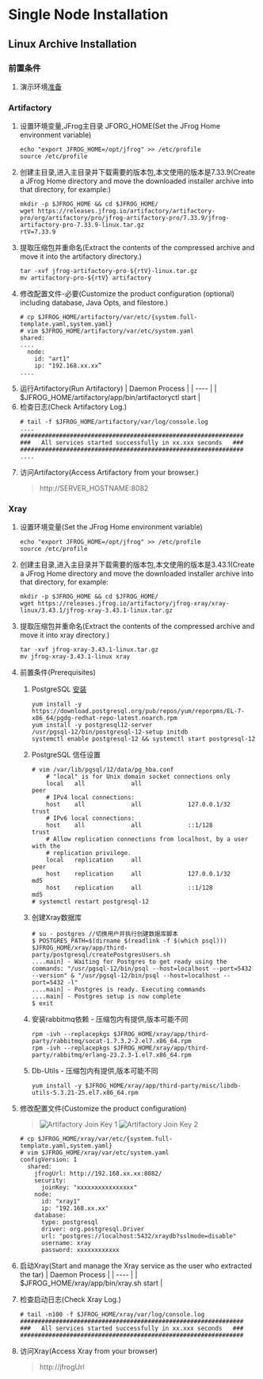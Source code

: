 # Single Node Installation
## Linux Archive Installation

### 前置条件

1. 演示环境[准备](https://github.com/j1an5/JFrog_Self-Hosted#%E6%BC%94%E7%A4%BA%E7%8E%AF%E5%A2%83%E5%87%86%E5%A4%87)

### Artifactory
1. 设置环境变量,JFrog主目录 JFORG_HOME(Set the JFrog Home environment variable)
    ```shell
    echo "export JFROG_HOME=/opt/jfrog" >> /etc/profile
    source /etc/profile
    ```
2. 创建主目录,进入主目录并下载需要的版本包,本文使用的版本是7.33.9(Create a JFrog Home directory and move the downloaded installer archive into that directory, for example:)
    ```
    mkdir -p $JFROG_HOME && cd $JFROG_HOME/
    wget https://releases.jfrog.io/artifactory/artifactory-pro/org/artifactory/pro/jfrog-artifactory-pro/7.33.9/jfrog-artifactory-pro-7.33.9-linux.tar.gz
    rtV=7.33.9
    ```
3. 提取压缩包并重命名(Extract the contents of the compressed archive and move it into the artifactory directory.)
    ```
    tar -xvf jfrog-artifactory-pro-${rtV}-linux.tar.gz
    mv artifactory-pro-${rtV} artifactory
    ```
4. 修改配置文件-必要(Customize the product configuration (optional) including database, Java Opts, and filestore.)
    ```terminal
    # cp $JFROG_HOME/artifactory/var/etc/{system.full-template.yaml,system.yaml}
    # vim $JFROG_HOME/artifactory/var/etc/system.yaml
    shared:
    ....
      node:
        id: "art1"
        ip: "192.168.xx.xx”
    ....
    ```
5. 运行Artifactory(Run Artifactory)
    | Daemon Process |
    | ---- |
    | $JFROG_HOME/artifactory/app/bin/artifactoryctl start |
6. 检查日志(Check Artifactory Log.)
    ```
    # tail -f $JFROG_HOME/artifactory/var/log/console.log
    ....
    ###############################################################
    ###   All services started successfully in xx.xxx seconds   ###
    ###############################################################
    ....
    ```
7. 访问Artifactory(Access Artifactory from your browser.)
    > http://SERVER_HOSTNAME:8082
### Xray
1. 设置环境变量(Set the JFrog Home environment variable)
    ```shell
    echo "export JFROG_HOME=/opt/jfrog" >> /etc/profile
    source /etc/profile
    ```
2. 创建主目录,进入主目录并下载需要的版本包,本文使用的版本是3.43.1(Create a JFrog Home directory and move the downloaded installer archive into that directory, for example:
    ```shell
    mkdir -p $JFROG_HOME && cd $JFROG_HOME/
    wget https://releases.jfrog.io/artifactory/jfrog-xray/xray-linux/3.43.1/jfrog-xray-3.43.1-linux.tar.gz
    ```
3. 提取压缩包并重命名(Extract the contents of the compressed archive and move it into xray directory.)
    ```shell
    tar -xvf jfrog-xray-3.43.1-linux.tar.gz
    mv jfrog-xray-3.43.1-linux xray
    ```
4. 前置条件(Prerequisites)
    1. PostgreSQL [安装](https://www.postgresql.org/download/linux/redhat/)
        ```terminal
        yum install -y https://download.postgresql.org/pub/repos/yum/reporpms/EL-7-x86_64/pgdg-redhat-repo-latest.noarch.rpm
        yum install -y postgresql12-server
        /usr/pgsql-12/bin/postgresql-12-setup initdb
        systemctl enable postgresql-12 && systemctl start postgresql-12
        ```
    2. PostgreSQL 信任设置
        ```terminal
        # vim /var/lib/pgsql/12/data/pg_hba.conf
            # "local" is for Unix domain socket connections only
            local   all             all                                     peer
            # IPv4 local connections:
            host    all             all             127.0.0.1/32            trust
            # IPv6 local connections:
            host    all             all             ::1/128                 trust
            # Allow replication connections from localhost, by a user with the
            # replication privilege.
            local   replication     all                                     peer
            host    replication     all             127.0.0.1/32            md5
            host    replication     all             ::1/128                 md5
        # systemctl restart postgresql-12
        ```
    3. 创建Xray数据库
        ```
        # su - postgres //切换用户并执行创建数据库脚本
        $ POSTGRES_PATH=$(dirname $(readlink -f $(which psql))) $JFROG_HOME/xray/app/third-party/postgresql/createPostgresUsers.sh
        ....main] - Waiting for Postgres to get ready using the commands: "/usr/pgsql-12/bin/psql --host=localhost --port=5432 --version" & "/usr/pgsql-12/bin/psql --host=localhost --port=5432 -l"
        ....main] - Postgres is ready. Executing commands
        ....main] - Postgres setup is now complete
        $ exit
        ```
    4. 安装rabbitmq依赖 - 压缩包内有提供,版本可能不同
        ```shell
        rpm -ivh --replacepkgs $JFROG_HOME/xray/app/third-party/rabbitmq/socat-1.7.3.2-2.el7.x86_64.rpm
        rpm -ivh --replacepkgs $JFROG_HOME/xray/app/third-party/rabbitmq/erlang-23.2.3-1.el7.x86_64.rpm
        ```
    5. Db-Utils - 压缩包内有提供,版本可能不同
        ```shell
        yum install -y $JFROG_HOME/xray/app/third-party/misc/libdb-utils-5.3.21-25.el7.x86_64.rpm
        ```
5. 修改配置文件(Customize the product configuration)
    >![Artifactory Join Key 1](https://github.com/j1an5/JFrog_Self-Hosted/blob/main/resource/images/Artifactory%20Join%20Key%201.png?raw=true)
    ![Artifactory Join Key 2](https://github.com/j1an5/JFrog_Self-Hosted/blob/main/resource/images/Artifactory%20Join%20Key%202.png?raw=true)

    ```
    # cp $JFROG_HOME/xray/var/etc/{system.full-template.yaml,system.yaml}
    # vim $JFROG_HOME/xray/var/etc/system.yaml
    configVersion: 1
      shared:
        jfrogUrl: http://192.168.xx.xx:8082/
        security:
          joinKey: "xxxxxxxxxxxxxxxx"
        node:
          id: "xray1"
          ip: "192.168.xx.xx"
        database:
          type: postgresql
          driver: org.postgresql.Driver
          url: "postgres://localhost:5432/xraydb?sslmode=disable"
          username: xray
          password: xxxxxxxxxxxx
    ```
6. 启动Xray(Start and manage the Xray service as the user who extracted the tar)
    | Daemon Process |
    | ---- |
    | $JFROG_HOME/xray/app/bin/xray.sh start |
7. 检查启动日志(Check Xray Log.)
    ```termminal
    # tail -n100 -f $JFROG_HOME/xray/var/log/console.log
    ###############################################################
    ###   All services started successfully in xx.xxx seconds   ###
    ###############################################################
    ```
8. 访问Xray(Access Xray from your browser)
    >http://jfrogUrl
